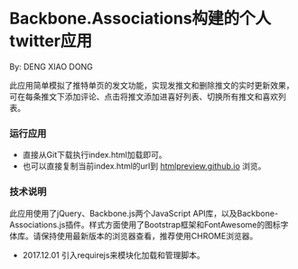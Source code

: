 # Backbone.Associations构建的个人twitter应用
By: DENG XIAO DONG

此应用简单模拟了推特单页的发文功能，实现发推文和删除推文的实时更新效果，可在每条推文下添加评论、点击将推文添加进喜好列表、切换所有推文和喜欢列表。

### 运行应用

 - 直接从Git下载执行index.html加载即可。
 - 也可以直接复制当前index.html的url到 [htmlpreview.github.io](http://htmlpreview.github.io/) 浏览。

### 技术说明

此应用使用了jQuery、Backbone.js两个JavaScript API库，以及Backbone-Associations.js插件。样式方面使用了Bootstrap框架和FontAwesome的图标字体库。请保持使用最新版本的浏览器查看，推荐使用CHROME浏览器。

- 2017.12.01 引入requirejs来模块化加载和管理脚本。